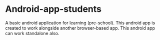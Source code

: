 # Android-app-students
A basic android application for learning (pre-school).
This android app is created to work alongside another browser-based app.
This android app can work standalone also.

